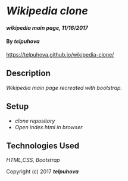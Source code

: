 # _Wikipedia clone_

#### _wikipedia main page, 11/16/2017_

#### By _**telpuhova**_

https://telpuhova.github.io/wikipedia-clone/

## Description

_Wikipedia main page recreated with bootstrap._

## Setup

* _clone repository_
* _Open index.html in browser_

## Technologies Used

_HTML,CSS, Bootstrap_

Copyright (c) 2017 **_telpuhova_**

